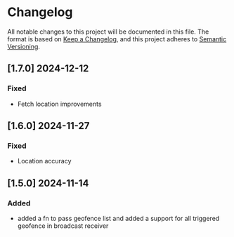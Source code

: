 # Changelog
All notable changes to this project will be documented in this file.
The format is based on [Keep a Changelog](https://keepachangelog.com/en/1.0.0/),
and this project adheres to [Semantic Versioning](https://semver.org/spec/v2.0.0.html).
<!--
## [unreleased]
### Added
### Changed
### Deprecated
### Removed
### Fixed
### Security
  -->
## [1.7.0] 2024-12-12
### Fixed
- Fetch location improvements

## [1.6.0] 2024-11-27
### Fixed
- Location accuracy

## [1.5.0] 2024-11-14
### Added
- added a fn to pass geofence list and added a support for all triggered geofence in broadcast receiver